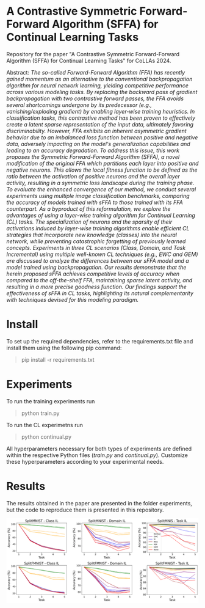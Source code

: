 # A Contrastive Symmetric Forward-Forward Algorithm (SFFA) for Continual Learning Tasks

Repository for the paper "A Contrastive Symmetric Forward-Forward Algorithm (SFFA) for Continual Learning Tasks" for CoLLAs 2024.

Abstract: _The so-called Forward-Forward Algorithm (FFA) has recently gained momentum as an alternative to the conventional backpropagation algorithm for neural network learning, yielding competitive performance across various modeling tasks. By replacing the backward pass of gradient backpropagation with two contrastive forward passes, the FFA avoids several shortcomings undergone by its predecessor (e.g., vanishing/exploding gradient) by enabling layer-wise training heuristics. In classification tasks, this contrastive method has been proven to effectively create a latent sparse representation of the input data, ultimately favoring discriminability. However, FFA exhibits an inherent asymmetric gradient behavior due to an imbalanced loss function between positive and negative data, adversely impacting on the model's generalization capabilities and leading to an accuracy degradation. To address this issue, this work proposes the Symmetric Forward-Forward Algorithm (SFFA), a novel modification of the original FFA which partitions each layer into positive and negative neurons. This allows the local fitness function to be defined as the ratio between the activation of positive neurons and the overall layer activity, resulting in a symmetric loss landscape during the training phase. To evaluate the enhanced convergence of our method, we conduct several experiments using multiple image classification benchmarks, comparing the accuracy of models trained with sFFA to those trained with its FFA counterpart. As a byproduct of this reformulation, we explore the advantages of using a layer-wise training algorithm for Continual Learning (CL) tasks. The specialization of neurons and the sparsity of their activations induced by layer-wise training algorithms enable efficient CL strategies that incorporate new knowledge (classes) into the neural network, while preventing catastrophic forgetting of previously learned concepts. Experiments in three CL scenarios (Class, Domain, and Task Incremental) using multiple well-known CL techniques (e.g., EWC and GEM) are discussed to analyze the differences between our sFFA model and a model trained using backpropagation. Our results demonstrate that the herein proposed sFFA achieves competitive levels of accuracy when compared to the off-the-shelf FFA, maintaining sparse latent activity, and resulting in a more precise goodness function. Our findings support the effectiveness of sFFA in CL tasks, highlighting its natural complementarity with techniques devised for this modeling paradigm._

# Install

To set up the required dependencies, refer to the requirements.txt file and install them using the following pip command:

> pip install -r requirements.txt


# Experiments

To run the training experiments run

> python train.py

To run the CL experimetns run

> python continual.py

All hyperparameters necessary for both types of experiments are defined within the respective Python files (_train.py_ and _continual.py_). Customize these hyperparameters according to your experimental needs.

# Results

The results obtained in the paper are presented in the folder experiments, but the code to reproduce them is presented in this repository.


![Results from CL](images/plot_final.png)